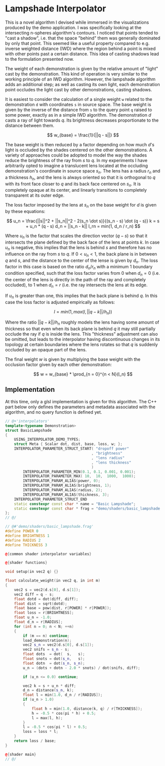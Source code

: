 # Lampshade Interpolator

This is a novel algorithm I devised while immersed in the visualizations
produced by the demo application. I was specifically looking at the
intersecting n-spheres algorithm's contours. I noticed that points tended to
"cast a shadow", i.e. that the space "behind" them was generally dominated by
only that point. This seemed like a useful property compared to e.g. inverse
weighted distance (IWD) where the region behind a point is mixed with other
points past a certain distance. This idea of casting shadows lead to the
formulation presented now.

The weight of each demonstration is given by the relative amount of "light"
cast by the demonstration. This kind of operation is very similar to the
working principle of an IWD algorithm. However, the lampshade algorithm adds an
additional step; as well as casting its own light, each demonstration point
occludes the light cast by other demonstrations, casting shadows. 

It is easiest to consider the calculation of a single weight `w` related to the
demonstration `d` with coordinates `s` in source space. The base weight is
given by the inverse of the distance from `s` to the query point `q` raised to
some power, exactly as in a simple IWD algorithm.  The demonstration $d$ casts
a ray of light towards $q$. Its brightness decreases proportionate to the
distance between them.  

$$
w_{base} = \frac{1}{||q - s||}
$$

The base weight is then reduced by a factor depending on how much $d$'s light
is occluded by the shades centered on the other demonstrations. A variety of
approaches could be adopted to model the way the shades reduce the brightness
of the ray from $s$ to $q$. In my experiments I have arbitrarily opted to
imagine a translucent lens located at the occluding demonstration's coordinate
in source space $s_n$.  The lens has a radius $r_n$ and a thickness $h_n$, and
the lens is always oriented so that it is orthogonal to $q$ with its front face
closer to $q$ and its back face centered on $s_n$. It is completely opaque at
its center, and linearly transitions to completely transparent at its outer
edge.

The loss factor imposed by the lens at $s_n$ on the base weight for $d$ is
given by these equations:

$$
u_n = \frac{||s||^2 + ||s_n||^2 - 2(s_n \dot s)}{(s_n - s) \dot (q - s)}
k = s + u_n * (q - s)
d_n = ||s_n - k||
l_rn = min(1, d_n / r_n)
$$

Where $u_n$ is the factor that scales the direction vector $(q - s)$ so that it
intersects the plane defined by the back face of the lens at points $k$. In
case $u_n$ is negative, this implies that the lens is behind $s$ and therefore
has no influence on the ray from $s$ to $q$. If $0 < u_n < 1$, the back plane
is in between $q$ and $s$, and the distance to the center of the lense is given
by $d_n$. The loss factor in this case is based on the ratio $d_n / r_n$ with
a minimum 1 boundary condition specified, such that the loss factor varies from
0 when $d_n = 0$ (i.e. the center of the lens is directly in the path of the
ray and completely occluded), to 1 when $d_n = r$ (i.e. the ray intersects the
lens at its edge.

If $u_n$ is greater than one, this implies that the back plane is behind $q$.
In this case the loss factor is adjusted empirically as follows:

$$
l = min(1, max(l, ||q - k|| / h_n))
$$

Where the ratio $||q - k|| / h_n$ roughly models the lens having some amount
of thickness so that even when its back plane is behind $q$ it may still
partially occlude the ray if $q$ is inside the lens. This "thickness" adjustment
can also be omitted, but leads to the interpolator having discontinuous changes
in its topology at certain boundaries where the lens rotates so that $q$ is
suddenly occluded by an opaque part of the lens.

The final weight $w$ is given by multiplying the base weight with the occlusion
factor given by each other demonstration:

$$
w = w_{base} * \prod_{n = 0}^{n < N}(l_n)
$$

## Implementation

At this time, only a glsl implementation is given for this algorithm. The C++
part below only defines the parameters and metadata associated with the
algorithm, and no query function is defined yet.

```cpp
// @+'interpolators'
template<typename Demonstration>
struct BasicLampshade
{
    USING_INTERPOLATOR_DEMO_TYPES;
    struct Meta { Scalar dot, dist, base, loss, w; };
    INTERPOLATOR_PARAMETER_STRUCT_START( "dropoff power"
                                       , "brightness"
                                       , "lens radius"
                                       , "lens thickness"
                                       )
        INTERPOLATOR_PARAMETER_MIN(0.1, 0.1, 0.001, 0.001);
        INTERPOLATOR_PARAMETER_MAX( 10,  10,  1000,  1000);
        INTERPOLATOR_PARAM_ALIAS(power, 0);
        INTERPOLATOR_PARAM_ALIAS(brightness, 1);
        INTERPOLATOR_PARAM_ALIAS(radius, 2);
        INTERPOLATOR_PARAM_ALIAS(thickness, 3);
    INTERPOLATOR_PARAMETER_STRUCT_END
    static constexpr const char * name = "Basic Lampshade";
    static constexpr const char * frag = "demo/shaders/basic_lampshade.frag";
};
// @/

// @#'demo/shaders/basic_lampshade.frag'
#define POWER 0
#define BRIGHTNESS 1
#define RADIUS 2
#define THICKNESS 3

@{common shader interpolator variables}

@{shader functions}

void setup(in vec2 q) {}

float calculate_weight(in vec2 q, in int m)
{
    vec2 s = vec2(d.s[0], d.s[1]);
    vec2 diff = q - s;
    float dotd = dot(diff, diff);
    float dist = sqrt(dotd);
    float base = pow(dist, r[POWER] * r[POWER]);
    float loss = r[BRIGHTNESS];
    float u_n = -1.0;
    float d_n = r[RADIUS];
    for (int n = 0; n < N; ++n)
    {
        if (m == n) continue;
        load_demonstration(n);
        vec2 s_n = vec2(d.s[0], d.s[1]);
        vec2 snifs = s_n - s;
        float dots  = dot(  s,   s);
        float snots = dot(s_n,   s);
        float dotn  = dot(s_n, s_n);
        u_n = (dots + dotn - 2.0 * snots) / dot(snifs, diff);

        if (u_n <= 0.0) continue;

        vec2 k = s + u_n * diff;
        d_n = distance(s_n, k);
        float l = min(1.0, d_n / r[RADIUS]);
        if (u_n > 1.0)
        {
            float h = min(1.0, distance(k, q) / r[THICKNESS]);
            h = -0.5 * cos(pi * h) + 0.5;
            l = max(l, h);
        }
        l = -0.5 * cos(pi * l) + 0.5;
        loss = loss * l;
    }
    return loss / base;
}

@{shader main}
// @/
```

